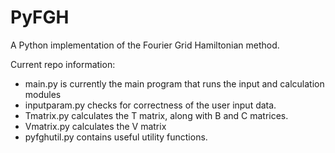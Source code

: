 # PyFGH
A Python implementation of the Fourier Grid Hamiltonian method.

Current repo information:
- main.py is currently the main program that runs the input and calculation modules
- inputparam.py checks for correctness of the user input data.
- Tmatrix.py calculates the T matrix, along with B and C matrices.
- Vmatrix.py calculates the V matrix
- pyfghutil.py contains useful utility functions.

